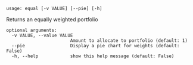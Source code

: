 ```
usage: equal [-v VALUE] [--pie] [-h]
```

Returns an equally weighted portfolio

```
optional arguments:
  -v VALUE, --value VALUE
                        Amount to allocate to portfolio (default: 1)
  --pie                 Display a pie chart for weights (default: False)
  -h, --help            show this help message (default: False)
```
